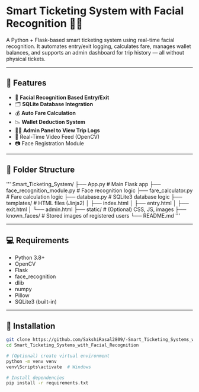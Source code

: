 # Smart Ticketing System with Facial Recognition 🎫🧠

A Python + Flask-based smart ticketing system using real-time facial recognition. It automates entry/exit logging, calculates fare, manages wallet balances, and supports an admin dashboard for trip history — all without physical tickets.

---

## 🚀 Features

- 👤 **Facial Recognition Based Entry/Exit**
- 🗂️ **SQLite Database Integration**
- 💰 **Auto Fare Calculation**
- 📉 **Wallet Deduction System**
- 🧑‍💼 **Admin Panel to View Trip Logs**
- 🎥 Real-Time Video Feed (OpenCV)
- 📷 Face Registration Module

---

## 📂 Folder Structure

'''
Smart_Ticketing_System/
├── App.py # Main Flask app
├── face_recognition_module.py # Face recognition logic
├── fare_calculator.py # Fare calculation logic
├── database.py # SQLite3 database logic
├── templates/ # HTML files (Jinja2)
│ ├── index.html
│ ├── entry.html
│ ├── exit.html
│ └── admin.html
├── static/ # (Optional) CSS, JS, images
├── known_faces/ # Stored images of registered users
└── README.md
'''

---

## 💻 Requirements

- Python 3.8+
- OpenCV
- Flask
- face_recognition
- dlib
- numpy
- Pillow
- SQLite3 (built-in)

---

## 🔧 Installation

```bash
git clone https://github.com/SakshiRasal2809/-Smart_Ticketing_Systems_with_Facial_Recognition.git
cd Smart_Ticketing_Systems_with_Facial_Recognition

# (Optional) create virtual environment
python -m venv venv
venv\Scripts\activate  # Windows

# Install dependencies
pip install -r requirements.txt
